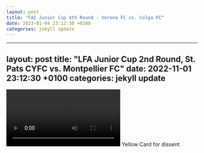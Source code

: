 ```yaml
---
layout: post
title: "FAI Junior Cup 4th Round - Verona FC vs. Colga FC"
date: 2023-01-04 23:12:30 +0100
categories: jekyll update
---
```


---
layout: post
title: "LFA Junior Cup 2nd Round, St. Pats CYFC vs. Montpellier FC"
date: 2022-11-01 23:12:30 +0100
categories: jekyll update
---

<video src="https://user-images.githubusercontent.com/16000790/210642438-5f463316-0b2a-4523-9b0c-6d579fa0e76d.mov" controls="controls" style="max-width: 730px;">
</video>
Yellow Card for dissent
